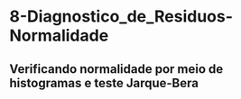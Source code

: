 # 8-Diagnostico_de_Residuos-Normalidade
## Verificando normalidade por meio de histogramas e teste Jarque-Bera
